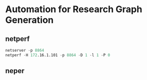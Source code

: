 # Automation for Research Graph Generation

## netperf

```s
netserver -p 8864
netperf -H 172.16.1.101 -p 8864 -D 1 -l 1 -P 0
```

## neper

```s

```
